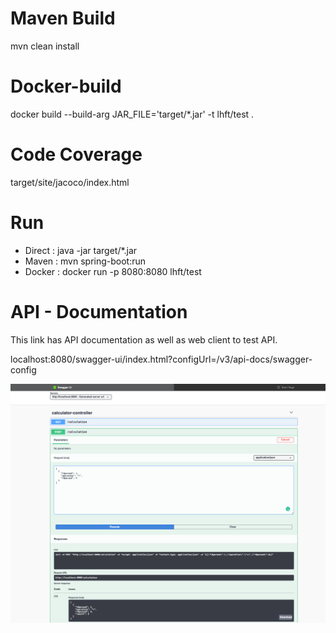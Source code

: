 # Maven Build
mvn clean install

# Docker-build
docker build --build-arg JAR_FILE='target/*.jar' -t lhft/test .

# Code Coverage
target/site/jacoco/index.html

# Run 
- Direct : java -jar target/*.jar
- Maven  : mvn spring-boot:run
- Docker : docker run -p 8080:8080 lhft/test

# API - Documentation
This link has API documentation as well as web client to test API.

localhost:8080/swagger-ui/index.html?configUrl=/v3/api-docs/swagger-config

![plot](./swagger-ui.png)
